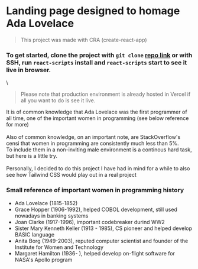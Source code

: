 # Landing page designed to homage Ada Lovelace 
> This project was made with CRA (create-react-app)
### To get started, clone the project with `git clone` [repo link](https://github.com/raulbattistini/landingPage) or with SSH, run `react-scripts` install and `react-scripts` start to see it live in browser.  

\

> Please note that production environment is already hosted in  Vercel if all you want to do is see it live. 

It is of common knowledge that Ada Lovelace was the first programmer of all time, one of the important women in programming (see below reference for more)
\
\
Also of common knowledge, on an important note, are StackOverflow's censi that women in programming are consistently much less than 5%. \
To include them in a non-inviting male environment is a continous hard task, but here is a little try.
\
\
Personally, I decided to do this project I have had in mind for a while to also see how Tailwind CSS would play out in a real project

### Small reference of important women in programming history
* Ada Lovelace (1815-1852)
* Grace Hopper (1906-1992), helped COBOL development, still used nowadays in banking systems
* Joan Clarke (1917-1996), important codebreaker durind WW2
* Sister Mary Kenneth Keller (1913 - 1985), CS pioneer and helped develop BASIC language
* Anita Borg (1949-2003), reputed computer scientist and founder of the Institute for Women and Technology
* Margaret Hamilton (1936- ), helped develop on-flight software for NASA's Apollo program
